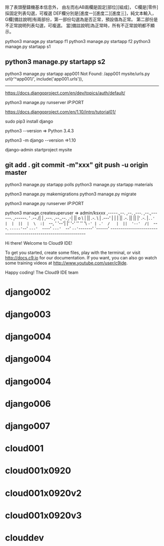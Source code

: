 除了表頭壓鑄機基本信息外，
由左而右AB兩欄是固定[部位][組成]，
C欄是[零件]採固定列表勾選，可複選
DEF欄分別是[進度一][進度二][進度三]，純文本輸入，
G欄[備註說明]有兩部份，第一部份勾選為是否正常，預設值為正常。
第二部份是不正常說明列表勾選，可複選。
當[備註說明]為正常時，所有不正常說明都不顯示。







python3 manage.py startapp f1
python3 manage.py startapp f2
python3 manage.py startapp s1

python3 manage.py startapp s2
--------------------------------------------
python3 manage.py startapp app001
  Not Found: /app001
    mysite/urls.py
      url(r'^app001/', include('app001.urls')),


---------------------------------------------




https://docs.djangoproject.com/en/dev/topics/auth/default/

python3 manage.py runserver $IP:$PORT


https://docs.djangoproject.com/en/1.10/intro/tutorial01/

sudo pip3 install django

python3 --version
=> Python 3.4.3

python3 -m django --version
=>1.10

django-admin startproject mysite

git add .
git commit -m"xxx"
git push -u origin master
-----------------
python3 manage.py startapp polls
python3 manage.py startapp materials


python3 manage.py makemigrations
python3 manage.py migrate

python3 manage.py runserver $IP:$PORT



python3 manage.createsuperuser
=> admin/ksxxx
     ,-----.,--.                  ,--. ,---.   ,--.,------.  ,------.
    '  .--./|  | ,---. ,--.,--. ,-|  || o   \  |  ||  .-.  \ |  .---'
    |  |    |  || .-. ||  ||  |' .-. |`..'  |  |  ||  |  \  :|  `--, 
    '  '--'\|  |' '-' ''  ''  '\ `-' | .'  /   |  ||  '--'  /|  `---.
     `-----'`--' `---'  `----'  `---'  `--'    `--'`-------' `------'
    ----------------------------------------------------------------- 


Hi there! Welcome to Cloud9 IDE!

To get you started, create some files, play with the terminal,
or visit http://docs.c9.io for our documentation.
If you want, you can also go watch some training videos at
http://www.youtube.com/user/c9ide.

Happy coding!
The Cloud9 IDE team

# django002
# django003
# django004
# django004
# django004
# django006
# django007
# cloud001
# cloud001x0920
# cloud001x0920v2
# cloud001x0920v3
# clouddev
